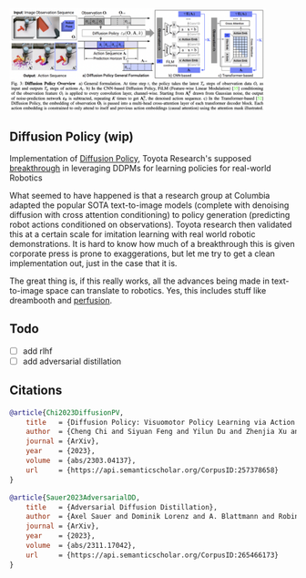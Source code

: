 <img src="./diffusion-policy.png" width="450px"></img>

## Diffusion Policy (wip)

Implementation of <a href="https://arxiv.org/abs/2303.04137">Diffusion Policy</a>, Toyota Research's supposed <a href="https://www.tri.global/news/toyota-research-institute-unveils-breakthrough-teaching-robots-new-behaviors">breakthrough</a> in leveraging DDPMs for learning policies for real-world Robotics

What seemed to have happened is that a research group at Columbia adapted the popular SOTA text-to-image models (complete with denoising diffusion with cross attention conditioning) to policy generation (predicting robot actions conditioned on observations). Toyota research then validated this at a certain scale for imitation learning with real world robotic demonstrations. It is hard to know how much of a breakthrough this is given corporate press is prone to exaggerations, but let me try to get a clean implementation out, just in the case that it is.

The great thing is, if this really works, all the advances being made in text-to-image space can translate to robotics. Yes, this includes stuff like dreambooth and <a href="https://github.com/lucidrains/perfusion-pytorch">perfusion</a>.

## Todo

- [ ] add rlhf
- [ ] add adversarial distillation

## Citations

```bibtex
@article{Chi2023DiffusionPV,
    title   = {Diffusion Policy: Visuomotor Policy Learning via Action Diffusion},
    author  = {Cheng Chi and Siyuan Feng and Yilun Du and Zhenjia Xu and Eric A. Cousineau and Benjamin Burchfiel and Shuran Song},
    journal = {ArXiv},
    year    = {2023},
    volume  = {abs/2303.04137},
    url     = {https://api.semanticscholar.org/CorpusID:257378658}
}
```

```bibtex
@article{Sauer2023AdversarialDD,
    title   = {Adversarial Diffusion Distillation},
    author  = {Axel Sauer and Dominik Lorenz and A. Blattmann and Robin Rombach},
    journal = {ArXiv},
    year    = {2023},
    volume  = {abs/2311.17042},
    url     = {https://api.semanticscholar.org/CorpusID:265466173}
}
```
